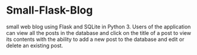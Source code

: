 # Small-Flask-Blog
small web blog using Flask and SQLite in Python 3. Users of the application can view all the posts in the database and click on the title of a post to view its contents with the ability to add a new post to the database and edit or delete an existing post.
